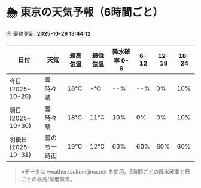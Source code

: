 # 🌦️ 東京の天気予報（6時間ごと）

🕒 最終更新: **2025-10-29 13:44:12**

| 日付 | 天気 | 最高気温 | 最低気温 | 降水確率 0-6 | 6-12 | 12-18 | 18-24 |
|------|------|----------|----------|------------|------|------|------|
| 今日 (2025-10-29) | 曇時々晴 | 18℃ | -℃ | --% | --% | 0% | 10% |
| 明日 (2025-10-30) | 曇時々晴 | 18℃ | 11℃ | 10% | 0% | 0% | 10% |
| 明後日 (2025-10-31) | 曇のち一時雨 | 19℃ | 12℃ | 60% | 60% | 60% | 60% |

> ※データは weather.tsukumijima.net を使用。6時間ごとの降水確率と日ごとの最高/最低気温。